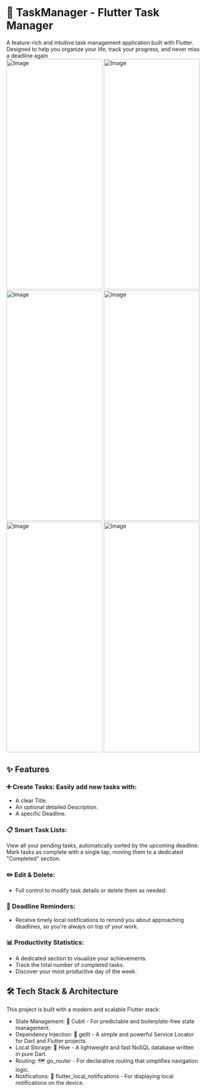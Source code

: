 # 📝 TaskManager - Flutter Task Manager

A feature-rich and intuitive task management application built with Flutter. Designed to help you organize your life, track your progress, and never miss a deadline again<br>
<img width="250" height="600" alt="Image" src="https://github.com/user-attachments/assets/4179ddba-c9cf-47b4-a54e-4ce3deb71c56" />
<img width="250" height="600" alt="Image" src="https://github.com/user-attachments/assets/a6e1a2ff-adb2-4e9f-8a7f-c311fca5cf07" />
<img width="250" height="600" alt="Image" src="https://github.com/user-attachments/assets/bfe4b3e7-23c7-41be-a724-9060d2bce76f" />
<img width="250" height="600" alt="Image" src="https://github.com/user-attachments/assets/49969b69-71d6-41f1-92a4-b3c703239aaf" />
<img width="250" height="600" alt="Image" src="https://github.com/user-attachments/assets/12b3d886-9a7d-4647-ba20-f04ac6cf3184" />
<img width="250" height="600" alt="Image" src="https://github.com/user-attachments/assets/700252d9-a4de-4156-961a-24f5aec0db79" />

## ✨ Features

### ➕ Create Tasks: Easily add new tasks with:

- A clear Title.
- An optional detailed Description.
- A specific Deadline.

### 📋 Smart Task Lists:

View all your pending tasks, automatically sorted by the upcoming deadline.
Mark tasks as complete with a single tap, moving them to a dedicated "Completed" section.

### ✏️ Edit & Delete:

 - Full control to modify task details or delete them as needed.

### 🔔 Deadline Reminders:

- Receive timely local notifications to remind you about approaching deadlines, so you're always on top of your work.

### 📊 Productivity Statistics:

- A dedicated section to visualize your achievements.
- Track the total number of completed tasks.
- Discover your most productive day of the week.

 ## 🛠️ Tech Stack & Architecture

This project is built with a modern and scalable Flutter stack:

- State Management: 🧱 Cubit - For predictable and boilerplate-free state management.
- Dependency Injection: 💉 getIt - A simple and powerful Service Locator for Dart and Flutter projects.
- Local Storage: 🐝 Hive - A lightweight and fast NoSQL database written in pure Dart.
- Routing: 🗺️ go_router - For declarative routing that simplifies navigation logic.
- Notifications: 📲 flutter_local_notifications - For displaying local notifications on the device.


